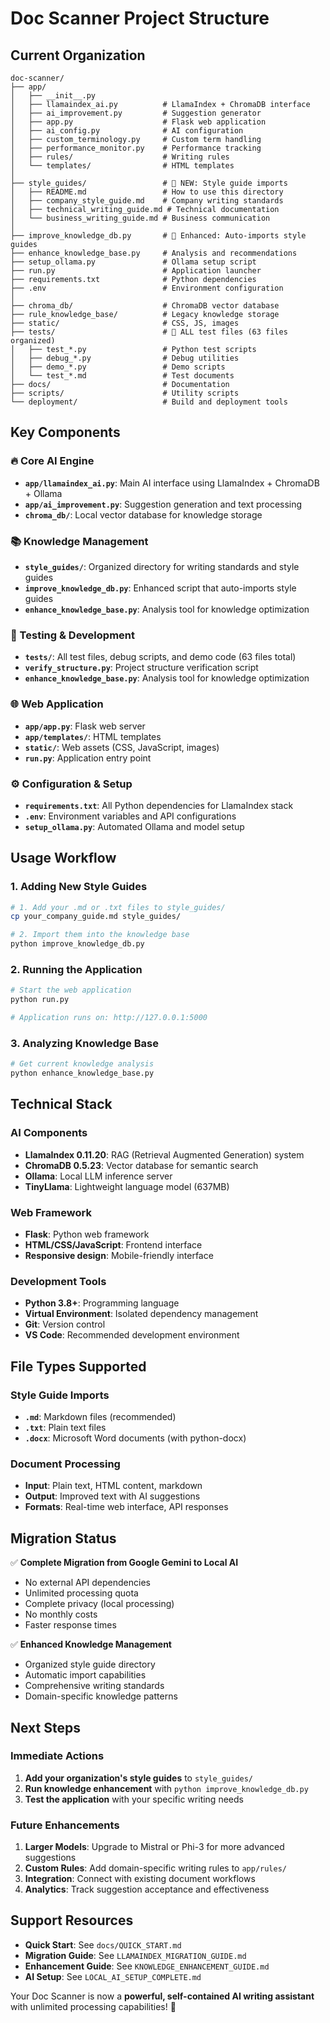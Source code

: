 # Doc Scanner Project Structure

## Current Organization

```
doc-scanner/
├── app/
│   ├── __init__.py
│   ├── llamaindex_ai.py          # LlamaIndex + ChromaDB interface
│   ├── ai_improvement.py         # Suggestion generator
│   ├── app.py                    # Flask web application
│   ├── ai_config.py              # AI configuration
│   ├── custom_terminology.py     # Custom term handling
│   ├── performance_monitor.py    # Performance tracking
│   ├── rules/                    # Writing rules
│   └── templates/                # HTML templates
│
├── style_guides/                 # 📁 NEW: Style guide imports
│   ├── README.md                 # How to use this directory
│   ├── company_style_guide.md    # Company writing standards
│   ├── technical_writing_guide.md # Technical documentation
│   └── business_writing_guide.md # Business communication
│
├── improve_knowledge_db.py       # 🚀 Enhanced: Auto-imports style guides
├── enhance_knowledge_base.py     # Analysis and recommendations
├── setup_ollama.py               # Ollama setup script
├── run.py                        # Application launcher
├── requirements.txt              # Python dependencies
├── .env                          # Environment configuration
│
├── chroma_db/                    # ChromaDB vector database
├── rule_knowledge_base/          # Legacy knowledge storage
├── static/                       # CSS, JS, images
├── tests/                        # 🧪 ALL test files (63 files organized)
│   ├── test_*.py                 # Python test scripts
│   ├── debug_*.py                # Debug utilities
│   ├── demo_*.py                 # Demo scripts
│   └── test_*.md                 # Test documents
├── docs/                         # Documentation
├── scripts/                      # Utility scripts
└── deployment/                   # Build and deployment tools
```

## Key Components

### 🔥 Core AI Engine
- **`app/llamaindex_ai.py`**: Main AI interface using LlamaIndex + ChromaDB + Ollama
- **`app/ai_improvement.py`**: Suggestion generation and text processing
- **`chroma_db/`**: Local vector database for knowledge storage

### 📚 Knowledge Management
- **`style_guides/`**: Organized directory for writing standards and style guides
- **`improve_knowledge_db.py`**: Enhanced script that auto-imports style guides
- **`enhance_knowledge_base.py`**: Analysis tool for knowledge optimization

### 🧪 Testing & Development
- **`tests/`**: All test files, debug scripts, and demo code (63 files total)
- **`verify_structure.py`**: Project structure verification script
- **`enhance_knowledge_base.py`**: Analysis tool for knowledge optimization

### 🌐 Web Application
- **`app/app.py`**: Flask web server
- **`app/templates/`**: HTML templates
- **`static/`**: Web assets (CSS, JavaScript, images)
- **`run.py`**: Application entry point

### ⚙️ Configuration & Setup
- **`requirements.txt`**: All Python dependencies for LlamaIndex stack
- **`.env`**: Environment variables and API configurations
- **`setup_ollama.py`**: Automated Ollama and model setup

## Usage Workflow

### 1. Adding New Style Guides
```bash
# 1. Add your .md or .txt files to style_guides/
cp your_company_guide.md style_guides/

# 2. Import them into the knowledge base
python improve_knowledge_db.py
```

### 2. Running the Application
```bash
# Start the web application
python run.py

# Application runs on: http://127.0.0.1:5000
```

### 3. Analyzing Knowledge Base
```bash
# Get current knowledge analysis
python enhance_knowledge_base.py
```

## Technical Stack

### AI Components
- **LlamaIndex 0.11.20**: RAG (Retrieval Augmented Generation) system
- **ChromaDB 0.5.23**: Vector database for semantic search
- **Ollama**: Local LLM inference server
- **TinyLlama**: Lightweight language model (637MB)

### Web Framework
- **Flask**: Python web framework
- **HTML/CSS/JavaScript**: Frontend interface
- **Responsive design**: Mobile-friendly interface

### Development Tools
- **Python 3.8+**: Programming language
- **Virtual Environment**: Isolated dependency management
- **Git**: Version control
- **VS Code**: Recommended development environment

## File Types Supported

### Style Guide Imports
- **`.md`**: Markdown files (recommended)
- **`.txt`**: Plain text files
- **`.docx`**: Microsoft Word documents (with python-docx)

### Document Processing
- **Input**: Plain text, HTML content, markdown
- **Output**: Improved text with AI suggestions
- **Formats**: Real-time web interface, API responses

## Migration Status

✅ **Complete Migration from Google Gemini to Local AI**
- No external API dependencies
- Unlimited processing quota
- Complete privacy (local processing)
- No monthly costs
- Faster response times

✅ **Enhanced Knowledge Management**
- Organized style guide directory
- Automatic import capabilities
- Comprehensive writing standards
- Domain-specific knowledge patterns

## Next Steps

### Immediate Actions
1. **Add your organization's style guides** to `style_guides/`
2. **Run knowledge enhancement** with `python improve_knowledge_db.py`
3. **Test the application** with your specific writing needs

### Future Enhancements
1. **Larger Models**: Upgrade to Mistral or Phi-3 for more advanced suggestions
2. **Custom Rules**: Add domain-specific writing rules to `app/rules/`
3. **Integration**: Connect with existing document workflows
4. **Analytics**: Track suggestion acceptance and effectiveness

## Support Resources

- **Quick Start**: See `docs/QUICK_START.md`
- **Migration Guide**: See `LLAMAINDEX_MIGRATION_GUIDE.md`
- **Enhancement Guide**: See `KNOWLEDGE_ENHANCEMENT_GUIDE.md`
- **AI Setup**: See `LOCAL_AI_SETUP_COMPLETE.md`

Your Doc Scanner is now a **powerful, self-contained AI writing assistant** with unlimited processing capabilities! 🚀
